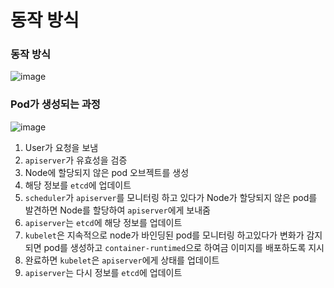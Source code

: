 # 동작 방식

### 동작 방식

![image](https://github.com/pokabook/TIL/assets/103029701/cab96859-1821-48e6-adde-adad98326eed)

### Pod가 생성되는 과정

![image](https://github.com/pokabook/TIL/assets/103029701/e2a7a128-1aa2-4313-a944-5847069e8cbb)

1. User가 요청을 보냄
2. `apiserver`가 유효성을 검증
3. Node에 할당되지 않은 pod 오브젝트를 생성
4. 해당 정보를 `etcd`에 업데이트
5. `scheduler`가 `apiserver`를 모니터링 하고 있다가 Node가 할당되지 않은 pod를 발견하면 Node를 할당하여 `apiserver`에게 보내줌
6. `apiserver`는 `etcd`에 해당 정보를 업데이트
7. `kubelet`은 지속적으로 node가 바인딩된 pod를 모니터링 하고있다가 변화가 감지되면 pod를 생성하고 `container-runtimed`으로 하여금 이미지를 배포하도록 지시
8. 완료하면 `kubelet`은 `apiserver`에게 상태를 업데이트
9. `apiserver`는 다시 정보를 `etcd`에 업데이트
